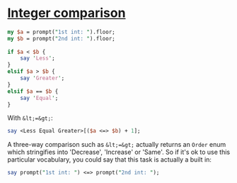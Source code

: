 [1]: http://rosettacode.org/wiki/Integer_comparison

# [Integer comparison][1]

```perl
my $a = prompt("1st int: ").floor;
my $b = prompt("2nd int: ").floor;
 
if $a < $b {
    say 'Less';
}
elsif $a > $b {
    say 'Greater';
}
elsif $a == $b {
    say 'Equal';
}
```


With `&lt;=&gt;`:

```perl
say <Less Equal Greater>[($a <=> $b) + 1];
```


A three-way comparison such as `&lt;=&gt;` actually returns an `Order` enum which stringifies into 'Decrease', 'Increase' or 'Same'. So if it's ok to use this particular vocabulary, you could say that this task is actually a built in:

```perl
say prompt("1st int: ") <=> prompt("2nd int: ");
```